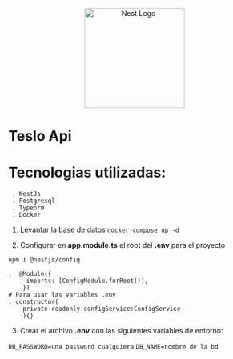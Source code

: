 <p align="center">
  <a href="http://nestjs.com/" target="blank"><img src="https://nestjs.com/img/logo-small.svg" width="200" alt="Nest Logo" /></a>
</p>

[circleci-image]: https://img.shields.io/circleci/build/github/nestjs/nest/master?token=abc123def456
[circleci-url]: https://circleci.com/gh/nestjs/nest

# Teslo Api

# Tecnologias utilizadas:
     . NestJs
     . Postgresql
     . Typeorm
     . Docker

1. Levantar la base de datos
```docker-compose up -d ```

2. Configurar en __app.module.ts__ el root del __.env__ para el proyecto

```npm i @nestjs/config```

    .  @Module({
         imports: [ConfigModule.forRoot()],
        })
    # Para usar las variables .env
    . constructor(
        private readonly configService:ConfigService
        ){}

3. Crear el archivo __.env__ con las siguientes variables de entorno:

```DB_PASSWORD=una password cualquiera```
```DB_NAME=nombre de la bd```